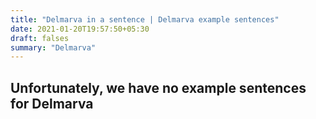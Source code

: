 ```yaml
---
title: "Delmarva in a sentence | Delmarva example sentences"
date: 2021-01-20T19:57:50+05:30
draft: falses
summary: "Delmarva"
---
```

## Unfortunately, we have no example sentences for Delmarva                 
